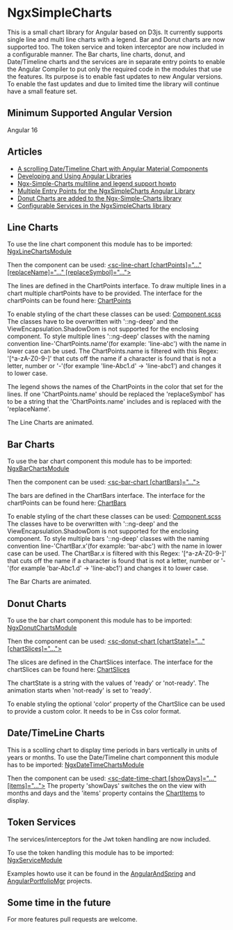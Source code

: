 # NgxSimpleCharts

This is a small chart library for Angular based on D3js. It currently supports single line and multi line charts with a legend. Bar and Donut charts are now supported too. The token service and token interceptor are now included in a configurable manner. The Bar charts, line charts, donut, and Date/Timeline  charts and the services are in separate entry points to enable the Angular Compiler to  put only the required code in the modules that use the features. Its purpose is to enable fast updates to new Angular versions. To enable the fast updates and due to limited time the library will continue have a small feature set.

## Minimum Supported Angular Version
Angular 16

## Articles
* [A scrolling Date/Timeline Chart with Angular Material Components](https://angular2guy.wordpress.com/2023/07/01/a-scrolling-date-timeline-chart-with-angular-material-components/)
* [Developing and Using Angular Libraries](https://angular2guy.wordpress.com/2021/07/31/developing-and-using-angular-libraries/)
* [Ngx-Simple-Charts multiline and legend support howto](https://angular2guy.wordpress.com/2021/10/02/ngx-simple-charts-multiline-and-legend-support-howto/)
* [Multiple Entry Points for the NgxSimpleCharts Angular Library](https://angular2guy.wordpress.com/2021/12/26/multiple-entry-points-for-ngxsimplecharts-angular-library/)
* [Donut Charts are added to the Ngx-Simple-Charts library](https://angular2guy.wordpress.com/2022/09/10/donut-charts-are-added-to-the-ngx-simple-charts-library/)
* [Configurable Services in the NgxSimpleCharts library](https://angular2guy.wordpress.com/2022/09/13/configurable-services-in-the-ngx-simple-charts-library/)

## Line Charts
To use the line chart component this module has to be imported: [NgxLineChartsModule](https://github.com/Angular2Guy/ngx-simple-charts/blob/master/projects/ngx-simple-charts/line/src/lib/ngx-line-charts.module.ts)

Then the component can be used: [<sc-line-chart [chartPoints]="..." [replaceName]="..." [replaceSymbol]="..."></sc-line-chart>](https://github.com/Angular2Guy/ngx-simple-charts/blob/master/projects/ngx-simple-charts/line/src/lib/sc-line-chart/sc-line-chart.component.ts) 

The lines are defined in the ChartPoints interface. To draw multiple lines in a chart multiple chartPoints have to be provided.  The interface for the chartPoints can be found here: [ChartPoints](https://github.com/Angular2Guy/ngx-simple-charts/blob/master/projects/ngx-simple-charts/line/src/lib/sc-line-chart/model/chart-points.ts)

To enable styling of the chart these classes can be used: [Component.scss](https://github.com/Angular2Guy/ngx-simple-charts/blob/master/projects/ngx-simple-charts/line/src/lib/sc-line-chart/sc-line-chart.component.scss)
The classes have to be overwritten with '::ng-deep' and the ViewEncapsulation.ShadowDom is not supported for the enclosing component. To style multiple lines '::ng-deep' classes with the naming convention line-'ChartPoints.name'(for example: 'line-abc') with the name in lower case can be used. The ChartPoints.name is filtered with this Regex: '[^a-zA-Z0-9\-]' that cuts off the name if a character is found that is not a letter, number or '-'(for example 'line-Abc1.d' -> 'line-abc1') and changes it to lower case.

The legend shows the names of the ChartPoints in the color that set for the lines. If one 'ChartPoints.name' should be replaced the 'replaceSymbol' has to be a string that the 'ChartPoints.name' includes and is replaced with the 'replaceName'.

The Line Charts are animated.

## Bar Charts
To use the bar chart component this module has to be imported: [NgxBarChartsModule](https://github.com/Angular2Guy/ngx-simple-charts/blob/master/projects/ngx-simple-charts/bar/src/lib/ngx-bar-charts.module.ts)

Then the component can be used: [<sc-bar-chart [chartBars]="..."></sc-bar-chart>](https://github.com/Angular2Guy/ngx-simple-charts/blob/master/projects/ngx-simple-charts/bar/src/lib/sc-bar-chart/sc-bar-chart.component.ts) 

The bars are defined in the ChartBars interface. The interface for the chartPoints can be found here: [ChartBars](https://github.com/Angular2Guy/ngx-simple-charts/blob/master/projects/ngx-simple-charts/bar/src/lib/sc-bar-chart/model/chart-bars.ts)

To enable styling of the chart these classes can be used: [Component.scss](https://github.com/Angular2Guy/ngx-simple-charts/blob/master/projects/ngx-simple-charts/bar/src/lib/sc-bar-chart/sc-bar-chart.component.scss)
The classes have to be overwritten with '::ng-deep' and the ViewEncapsulation.ShadowDom is not supported for the enclosing component. To style multiple bars '::ng-deep' classes with the naming convention line-'ChartBar.x'(for example: 'bar-abc') with the name in lower case can be used. The ChartBar.x is filtered with this Regex: '[^a-zA-Z0-9\-]' that cuts off the name if a character is found that is not a letter, number or '-'(for example 'bar-Abc1.d' -> 'line-abc1') and changes it to lower case.

The Bar Charts are animated.

## Donut Charts
To use the bar chart component this module has to be imported: [NgxDonutChartsModule](https://github.com/Angular2Guy/ngx-simple-charts/blob/master/projects/ngx-simple-charts/donut/src/lib/ngx-donut-charts.module.ts)

Then the component can be used: [<sc-donut-chart [chartState]="..." [chartSlices]="..."></sc-donut-chart>](https://github.com/Angular2Guy/ngx-simple-charts/blob/master/projects/ngx-simple-charts/donut/src/lib/sc-donut-chart/sc-donut-chart.component.ts)

The slices are defined in the ChartSlices interface. The interface for the chartSlices can be found here: [ChartSlices](https://github.com/Angular2Guy/ngx-simple-charts/blob/master/projects/ngx-simple-charts/donut/src/lib/sc-donut-chart/model/chart-slices.ts)

The chartState is a string with the values of 'ready' or 'not-ready'. The animation starts when 'not-ready' is set to 'ready'.

To enable styling the optional 'color' property of the ChartSlice can be used to provide a custom color. It needs to be in Css color format. 

## Date/TimeLine Charts
This is a scolling chart to display time periods in bars vertically in units of years or months. 
To use the Date/Timeline chart componnent this module has to be imported: [NgxDateTimeChartsModule](https://github.com/Angular2Guy/ngx-simple-charts/blob/master/projects/ngx-simple-charts/date-time/src/lib/ngx-date-time-charts.module.ts)

Then the component can be used: [<sc-date-time-chart [showDays]="..." [items]="..."></sc-date-time-chart>](https://github.com/Angular2Guy/ngx-simple-charts/blob/master/projects/ngx-simple-charts/date-time/src/lib/sc-date-time-chart/sc-date-time-chart.component.ts)
The property 'showDays' switches the on the view with months and days and the 'items' property contains the [ChartItems](https://github.com/Angular2Guy/ngx-simple-charts/blob/master/projects/ngx-simple-charts/date-time/src/lib/sc-date-time-chart/model/chart-item.ts) to display.

## Token Services
The services/interceptors for the Jwt token handling are now included. 

To use the token handling this module has to be imported: [NgxServiceModule](https://github.com/Angular2Guy/ngx-simple-charts/blob/master/projects/ngx-simple-charts/base-service/src/lib/ngx-service.module.ts)

Examples howto use it can be found in the [AngularAndSpring](https://github.com/Angular2Guy/AngularAndSpring) and [AngularPortfolioMgr](https://github.com/Angular2Guy/AngularPortfolioMgr) projects.

## Some time in the future
For more features pull requests are welcome.
